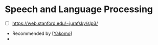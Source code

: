 # Speech and Language Processing
- [ ] https://web.stanford.edu/~jurafsky/slp3/
- Recommended by [[Yakomo]]
- 

[//begin]: # "Autogenerated link references for markdown compatibility"
[Yakomo]: yakomo.md "Yakomo"
[//end]: # "Autogenerated link references"
